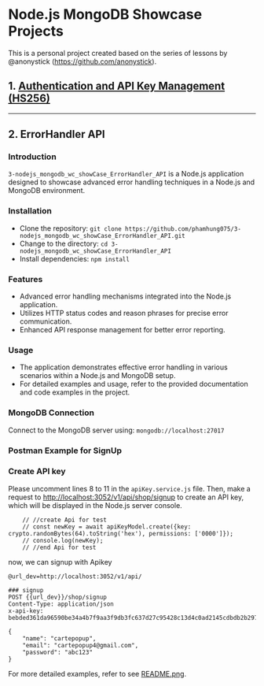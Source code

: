 # Node.js MongoDB Showcase Projects

This is a personal project created based on the series of lessons by @anonystick (https://github.com/anonystick).

## 1. [Authentication and API Key Management (HS256)](https://github.com/phamhung075/2-nodejs_mongodb_wc_showCase_Dynamic_for_ApiKey_and_Permissions_HS256/tree/master)
---
## 2. ErrorHandler API

### Introduction

`3-nodejs_mongodb_wc_showCase_ErrorHandler_API` is a Node.js application designed to showcase advanced error handling techniques in a Node.js and MongoDB environment.

### Installation

- Clone the repository: `git clone https://github.com/phamhung075/3-nodejs_mongodb_wc_showCase_ErrorHandler_API.git`
- Change to the directory: `cd 3-nodejs_mongodb_wc_showCase_ErrorHandler_API`
- Install dependencies: `npm install`

### Features

- Advanced error handling mechanisms integrated into the Node.js application.
- Utilizes HTTP status codes and reason phrases for precise error communication.
- Enhanced API response management for better error reporting.

### Usage

- The application demonstrates effective error handling in various scenarios within a Node.js and MongoDB setup.
- For detailed examples and usage, refer to the provided documentation and code examples in the project.
### MongoDB Connection

Connect to the MongoDB server using: `mongodb://localhost:27017`

### Postman Example for SignUp

### Create API key

Please uncomment lines 8 to 11 in the `apiKey.service.js` file. Then, make a request to [http://localhost:3052/v1/api/shop/signup](http://localhost:3052/v1/api/shop/signup) to create an API key, which will be displayed in the Node.js server console.

```
    // //create Api for test
    // const newKey = await apiKeyModel.create({key: crypto.randomBytes(64).toString('hex'), permissions: ['0000']});
    // console.log(newKey);
    // //end Api for test
```

now, we can signup with Apikey

```
@url_dev=http://localhost:3052/v1/api/

### signup
POST {{url_dev}}/shop/signup
Content-Type: application/json
x-api-key: bebded361da96590be34a4b7f9aa3f9db3fc637d27c95428c13d4c0ad2145cdbdb2b2974df95715efaf5335c3c7f6368e86e5f29bb846e54b3250b48fc1d7fe7

{
    "name": "cartepopup",
    "email": "cartepopup4@gmail.com",
    "password": "abc123"
}
```
For more detailed examples, refer to see [README.png](./help03.png).
